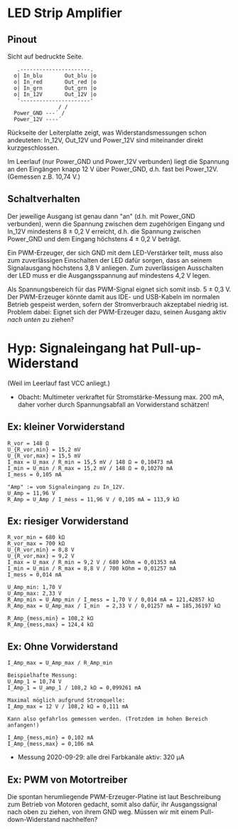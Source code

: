﻿
LED Strip Amplifier
===================

Pinout
------

Sicht auf bedruckte Seite.

```text
   .----------------------.
  o| In_blu       Out_blu |o
  o| In_red       Out_red |o
  o| In_grn       Out_grn |o
  o| In_12V       Out_12V |o
   '----------------------'
                / /
  Power_GND ---´ /
  Power_12V ----´
```

Rückseite der Leiterplatte zeigt, was Widerstandsmessungen schon andeuteten:
In_12V, Out_12V und Power_12V sind miteinander direkt kurzgeschlossen.

Im Leerlauf (nur Power_GND und Power_12V verbunden) liegt die Spannung an
den Eingängen knapp 12 V über Power_GND, d.h. fast bei Power_12V.
(Gemessen z.B. 10,74 V.)



Schaltverhalten
---------------

Der jeweilige Ausgang ist genau dann "an" (d.h. mit Power_GND verbunden),
wenn die Spannung zwischen dem zugehörigen Eingang und In_12V mindestens
8 ± 0,2 V erreicht, d.h. die Spannung zwischen Power_GND und dem Eingang
höchstens 4 ± 0,2 V beträgt.

Ein PWM-Erzeuger, der sich GND mit dem LED-Verstärker teilt, muss also zum
zuverlässigen Einschalten der LED dafür sorgen, dass an seinem Signalausgang
höchstens 3,8 V anliegen.
Zum zuverlässigen Ausschalten der LED muss er die Ausgangsspannung auf
mindestens 4,2 V legen.

Als Spannungsbereich für das PWM-Signal eignet sich somit insb. 5 ± 0,3 V.
Der PWM-Erzeuger könnte damit aus IDE- und USB-Kabeln im normalen Betrieb
gespeist werden, sofern der Stromverbrauch akzeptabel niedrig ist.
Problem dabei: Eignet sich der PWM-Erzeuger dazu, seinen Ausgang aktiv
_nach unten_ zu ziehen?



Hyp: Signaleingang hat Pull-up-Widerstand
=========================================

(Weil im Leerlauf fast VCC anliegt.)

* Obacht: Multimeter verkraftet für Stromstärke-Messung max. 200 mA,
  daher vorher durch Spannungsabfall an Vorwiderstand schätzen!



Ex: kleiner Vorwiderstand
-------------------------

```text
R_vor = 148 Ω
U_{R_vor,min} = 15,2 mV
U_{R_vor,max} = 15,5 mV
I_max = U_max / R_min = 15,5 mV / 148 Ω = 0,10473 mA
I_min = U_min / R_max = 15,2 mV / 148 Ω = 0,10270 mA
I_mess = 0,105 mA

"Amp" := vom Signaleingang zu In_12V.
U_Amp = 11,96 V
R_Amp = U_Amp / I_mess = 11,96 V / 0,105 mA = 113,9 kΩ
```



Ex: riesiger Vorwiderstand
--------------------------

```text
R_vor_min = 680 kΩ
R_vor_max = 700 kΩ
U_{R_vor,min} = 8,8 V
U_{R_vor,max} = 9,2 V
I_max = U_max / R_min = 9,2 V / 680 kOhm = 0,01353 mA
I_min = U_min / R_max = 8,8 V / 700 kOhm = 0,01257 mA
I_mess = 0,014 mA

U_Amp_min: 1,70 V
U_Amp_max: 2,33 V
R_Amp_min = U_Amp_min / I_mess = 1,70 V / 0,014 mA = 121,42857 kΩ
R_Amp_max = U_Amp_max / I_min  = 2,33 V / 0,01257 mA = 185,36197 kΩ

R_Amp_{mess,min} = 108,2 kΩ
R_Amp_{mess,max} = 124,4 kΩ
```


Ex: Ohne Vorwiderstand
----------------------

```text
I_Amp_max = U_Amp_max / R_Amp_min

Beispielhafte Messung:
U_Amp_1 = 10,74 V
I_Amp_1 = U_amp_1 / 108,2 kΩ = 0,099261 mA

Maximal möglich aufgrund Stromquelle:
I_Amp_max = 12 V / 108,2 kΩ = 0,111 mA

Kann also gefahrlos gemessen werden. (Trotzdem im hohen Bereich anfangen!)

I_Amp_{mess,min} = 0,102 mA
I_Amp_{mess,max} = 0,106 mA
```

* Messung 2020-09-29: alle drei Farbkanäle aktiv: 320 µA




Ex: PWM von Motortreiber
------------------------

Die spontan herumliegende PWM-Erzeuger-Platine ist laut Beschreibung zum
Betrieb von Motoren gedacht, somit also dafür, ihr Ausgangssignal nach oben
zu ziehen, von ihrem GND weg.
Müssen wir mit einem Pull-down-Widerstand nachhelfen?



























